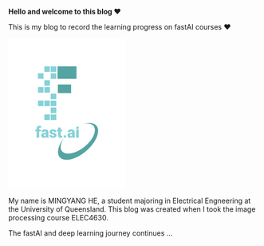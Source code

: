 **Hello and welcome to this blog ❤**

This is my blog to record the learning progress on fastAI courses ❤

![Image of fast.ai logo](images/logo.png)

My name is MINGYANG HE, a student majoring in Electrical Engneering at the University of Queensland.
This blog was created when I took the image processing course ELEC4630.

The fastAI and deep learning journey continues ...
